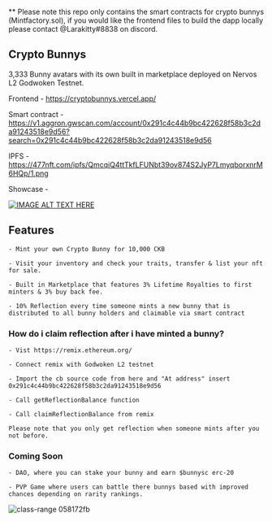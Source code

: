 
** Please note this repo only contains the smart contracts for crypto bunnys (Mintfactory.sol), if you would like the frontend files to build the dapp locally please contact @Larakitty#8838 on discord. 

## Crypto Bunnys

3,333 Bunny avatars with its own built in marketplace deployed on Nervos L2 Godwoken Testnet. 

Frontend - https://cryptobunnys.vercel.app/

Smart contract - https://v1.aggron.gwscan.com/account/0x291c4c44b9bc422628f58b3c2da91243518e9d56?search=0x291c4c44b9bc422628f58b3c2da91243518e9d56

IPFS - https://477nft.com/ipfs/QmcqiQ4ttTkfLFUNbt39ov874S2JyP7LmyqborxnrM6HQp/1.png

Showcase -

[![IMAGE ALT TEXT HERE](https://img.youtube.com/vi/jiQ_U3lXndc/0.jpg)](https://www.youtube.com/watch?v=jiQ_U3lXndc)


##  Features 
```
- Mint your own Crypto Bunny for 10,000 CKB

- Visit your inventory and check your traits, transfer & list your nft for sale.

- Built in Marketplace that features 3% Lifetime Royalties to first minters & 3% buy back fee.

- 10% Reflection every time someone mints a new bunny that is distributed to all bunny holders and claimable via smart contract 
```

### How do i claim reflection after i have minted a bunny?
```
- Vist https://remix.ethereum.org/

- Connect remix with Godwoken L2 testnet

- Import the cb source code from here and "At address" insert 0x291c4c44b9bc422628f58b3c2da91243518e9d56

- Call getReflectionBalance function

- Call claimReflectionBalance from remix

Please note that you only get reflection when someone mints after you not before.
```

### Coming Soon
```
- DAO, where you can stake your bunny and earn $bunnysc erc-20

- PVP Game where users can battle there bunnys based with improved chances depending on rarity rankings.
```
![class-range 058172fb](https://user-images.githubusercontent.com/76135906/160944097-bd8d9cfd-e810-4881-8015-657acf10b616.png)


